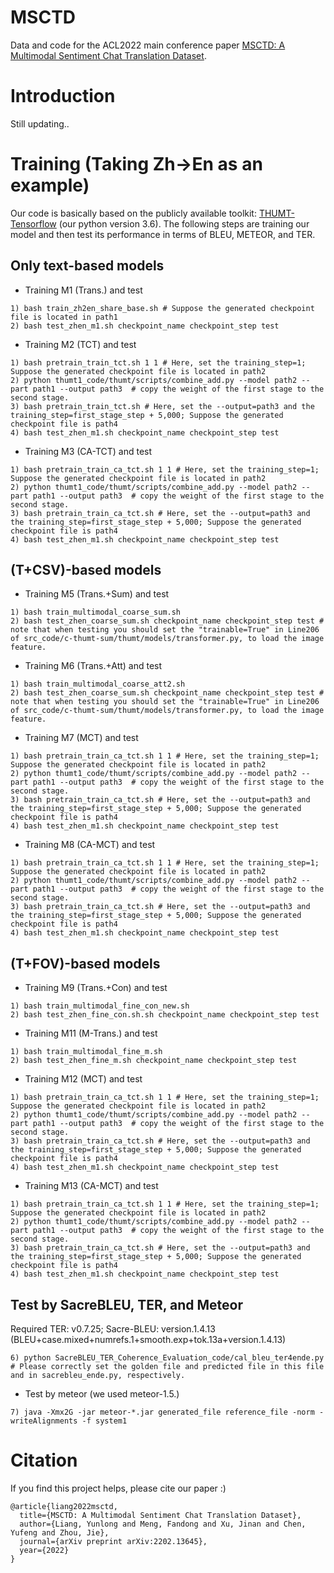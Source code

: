 # MSCTD
Data and code for the ACL2022 main conference paper [MSCTD: A Multimodal Sentiment Chat Translation Dataset](https://arxiv.org/abs/2202.13645).

# Introduction
Still updating..

# Training (Taking Zh->En as an example)
Our code is basically based on the publicly available toolkit: [THUMT-Tensorflow](https://github.com/THUNLP-MT/THUMT) (our python version 3.6).
The following steps are training our model and then test its performance in terms of BLEU, METEOR, and TER.

## Only text-based models

+ Training M1 (Trans.) and test

```
1) bash train_zh2en_share_base.sh # Suppose the generated checkpoint file is located in path1
2) bash test_zhen_m1.sh checkpoint_name checkpoint_step test
```

+ Training M2 (TCT) and test

```
1) bash pretrain_train_tct.sh 1 1 # Here, set the training_step=1; Suppose the generated checkpoint file is located in path2
2) python thumt1_code/thumt/scripts/combine_add.py --model path2 --part path1 --output path3  # copy the weight of the first stage to the second stage.
3) bash pretrain_train_tct.sh # Here, set the --output=path3 and the training_step=first_stage_step + 5,000; Suppose the generated checkpoint file is path4
4) bash test_zhen_m1.sh checkpoint_name checkpoint_step test
```

+ Training M3 (CA-TCT) and test

```
1) bash pretrain_train_ca_tct.sh 1 1 # Here, set the training_step=1; Suppose the generated checkpoint file is located in path2
2) python thumt1_code/thumt/scripts/combine_add.py --model path2 --part path1 --output path3  # copy the weight of the first stage to the second stage.
3) bash pretrain_train_ca_tct.sh # Here, set the --output=path3 and the training_step=first_stage_step + 5,000; Suppose the generated checkpoint file is path4
4) bash test_zhen_m1.sh checkpoint_name checkpoint_step test
```

## (T+CSV)-based models
+ Training M5 (Trans.+Sum) and test

```
1) bash train_multimodal_coarse_sum.sh 
2) bash test_zhen_coarse_sum.sh checkpoint_name checkpoint_step test # note that when testing you should set the "trainable=True" in Line206 of src_code/c-thumt-sum/thumt/models/transformer.py, to load the image feature.
```

+ Training M6 (Trans.+Att) and test

```
1) bash train_multimodal_coarse_att2.sh 
2) bash test_zhen_coarse_sum.sh checkpoint_name checkpoint_step test # note that when testing you should set the "trainable=True" in Line206 of src_code/c-thumt-sum/thumt/models/transformer.py, to load the image feature.
```
+ Training M7 (MCT) and test

```
1) bash pretrain_train_ca_tct.sh 1 1 # Here, set the training_step=1; Suppose the generated checkpoint file is located in path2
2) python thumt1_code/thumt/scripts/combine_add.py --model path2 --part path1 --output path3  # copy the weight of the first stage to the second stage.
3) bash pretrain_train_ca_tct.sh # Here, set the --output=path3 and the training_step=first_stage_step + 5,000; Suppose the generated checkpoint file is path4
4) bash test_zhen_m1.sh checkpoint_name checkpoint_step test
```

+ Training M8 (CA-MCT) and test

```
1) bash pretrain_train_ca_tct.sh 1 1 # Here, set the training_step=1; Suppose the generated checkpoint file is located in path2
2) python thumt1_code/thumt/scripts/combine_add.py --model path2 --part path1 --output path3  # copy the weight of the first stage to the second stage.
3) bash pretrain_train_ca_tct.sh # Here, set the --output=path3 and the training_step=first_stage_step + 5,000; Suppose the generated checkpoint file is path4
4) bash test_zhen_m1.sh checkpoint_name checkpoint_step test
```

## (T+FOV)-based models
+ Training M9 (Trans.+Con) and test

```
1) bash train_multimodal_fine_con_new.sh 
2) bash test_zhen_fine_con.sh.sh checkpoint_name checkpoint_step test 
```
+ Training M11 (M-Trans.) and test

```
1) bash train_multimodal_fine_m.sh 
2) bash test_zhen_fine_m.sh checkpoint_name checkpoint_step test 
```
+ Training M12 (MCT) and test

```
1) bash pretrain_train_ca_tct.sh 1 1 # Here, set the training_step=1; Suppose the generated checkpoint file is located in path2
2) python thumt1_code/thumt/scripts/combine_add.py --model path2 --part path1 --output path3  # copy the weight of the first stage to the second stage.
3) bash pretrain_train_ca_tct.sh # Here, set the --output=path3 and the training_step=first_stage_step + 5,000; Suppose the generated checkpoint file is path4
4) bash test_zhen_m1.sh checkpoint_name checkpoint_step test
```

+ Training M13 (CA-MCT) and test

```
1) bash pretrain_train_ca_tct.sh 1 1 # Here, set the training_step=1; Suppose the generated checkpoint file is located in path2
2) python thumt1_code/thumt/scripts/combine_add.py --model path2 --part path1 --output path3  # copy the weight of the first stage to the second stage.
3) bash pretrain_train_ca_tct.sh # Here, set the --output=path3 and the training_step=first_stage_step + 5,000; Suppose the generated checkpoint file is path4
4) bash test_zhen_m1.sh checkpoint_name checkpoint_step test
```

## Test by SacreBLEU, TER, and Meteor
Required TER: v0.7.25; Sacre-BLEU: version.1.4.13 (BLEU+case.mixed+numrefs.1+smooth.exp+tok.13a+version.1.4.13)

```
6) python SacreBLEU_TER_Coherence_Evaluation_code/cal_bleu_ter4ende.py # Please correctly set the golden file and predicted file in this file and in sacrebleu_ende.py, respectively.
```
+ Test by meteor (we used meteor-1.5.)

```
7) java -Xmx2G -jar meteor-*.jar generated_file reference_file -norm -writeAlignments -f system1
```

# Citation
If you find this project helps, please cite our paper :)

```
@article{liang2022msctd,
  title={MSCTD: A Multimodal Sentiment Chat Translation Dataset},
  author={Liang, Yunlong and Meng, Fandong and Xu, Jinan and Chen, Yufeng and Zhou, Jie},
  journal={arXiv preprint arXiv:2202.13645},
  year={2022}
}
```
